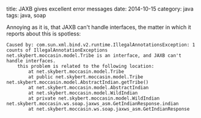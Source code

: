 title: JAXB gives excellent error messages
date: 2014-10-15
category: java
tags: java, soap

Annoying as it is, that JAXB can't handle interfaces, the matter in
which it reports about this is spotless:

```
Caused by: com.sun.xml.bind.v2.runtime.IllegalAnnotationsException: 1 counts of IllegalAnnotationExceptions
net.skybert.moccasin.model.Tribe is an interface, and JAXB can't handle interfaces.
    this problem is related to the following location:
        at net.skybert.moccasin.model.Tribe
        at public net.skybert.moccasin.model.Tribe net.skybert.moccasin.model.AbstractIndian.getTribe()
        at net.skybert.moccasin.model.AbstractIndian
        at net.skybert.moccasin.model.WildIndian
        at private net.skybert.moccasin.model.WildIndian net.skybert.moccasin.ws.soap.jaxws_asm.GetIndianResponse.indian
        at net.skybert.moccasin.ws.soap.jaxws_asm.GetIndianResponse
```
